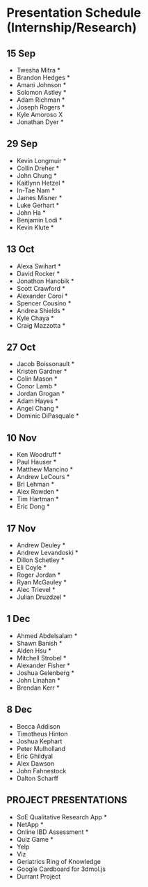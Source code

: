 # Presentation Schedule (Internship/Research)

## 15 Sep
- Twesha Mitra *
- Brandon Hedges *
- Amani Johnson *
- Solomon Astley *
- Adam Richman *
- Joseph Rogers *
- Kyle Amoroso X
- Jonathan Dyer *

## 29 Sep
- Kevin Longmuir *
- Collin Dreher *
- John Chung *
- Kaitlynn Hetzel *
- In-Tae Nam *
- James Misner *
- Luke Gerhart *
- John Ha *
- Benjamin Lodi *
- Kevin Klute *

## 13 Oct
- Alexa Swihart *
- David Rocker *
- Jonathon Hanobik *
- Scott Crawford *
- Alexander Coroi *
- Spencer Cousino *
- Andrea Shields *
- Kyle Chaya *
- Craig Mazzotta *

## 27 Oct
- Jacob Boissonault *
- Kristen Gardner *
- Colin Mason *
- Conor Lamb *
- Jordan Grogan *
- Adam Hayes *
- Angel Chang *
- Dominic DiPasquale *

## 10 Nov
- Ken Woodruff *
- Paul Hauser *
- Matthew Mancino *
- Andrew LeCours *
- Bri Lehman *
- Alex Rowden *
- Tim Hartman *
- Eric Dong *

## 17 Nov
- Andrew Deuley *
- Andrew Levandoski *
- Dillon Schetley *
- Eli Coyle *
- Roger Jordan *
- Ryan McGauley *
- Alec Trievel *
- Julian Druzdzel *

## 1 Dec
- Ahmed Abdelsalam *
- Shawn Banish *
- Alden Hsu *
- Mitchell Strobel *
- Alexander Fisher *
- Joshua Gelenberg *
- John Linahan *
- Brendan Kerr *

## 8 Dec
- Becca Addison
- Timotheus Hinton
- Joshua Kephart
- Peter Mulholland
- Eric Ghildyal
- Alex Dawson
- John Fahnestock
- Dalton Scharff

## PROJECT PRESENTATIONS

- SoE Qualitative Research App *
- NetApp *
- Online IBD Assessment *
- Quiz Game *
- Yelp
- Viz
- Geriatrics Ring of Knowledge
- Google Cardboard for 3dmol.js
- Durrant Project

